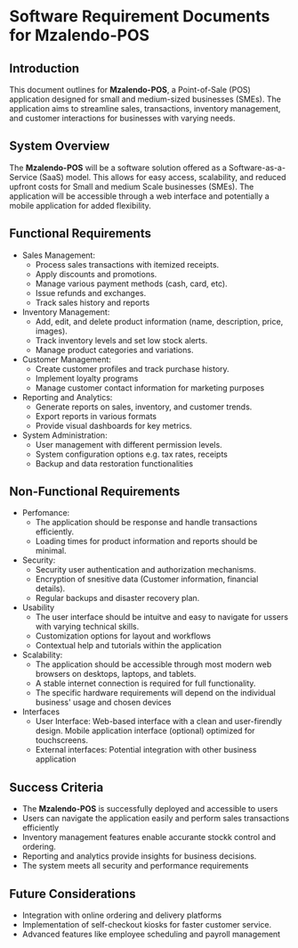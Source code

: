 # Software Requirement Documents for Mzalendo-POS
## Introduction
This document outlines for **Mzalendo-POS**, a Point-of-Sale (POS) application designed for small and medium-sized businesses (SMEs). The application aims to streamline sales, transactions, inventory management, and customer interactions for businesses with varying needs.

## System Overview
The **Mzalendo-POS** will be a software solution offered as a Software-as-a-Service (SaaS) model. This allows for easy access, scalability, and reduced upfront costs for Small and medium Scale businesses (SMEs). The application will be accessible through a web interface and potentially a mobile application for added flexibility.

##  Functional Requirements
* Sales Management:
    - Process sales transactions with itemized receipts.
    - Apply discounts and promotions.
    - Manage various payment methods (cash, card, etc).
    - Issue refunds and exchanges.
    - Track sales history and reports
* Inventory Management:
    - Add, edit, and delete product information (name, description, price, images).
    - Track inventory levels and set low stock alerts.
    - Manage product categories and variations.
* Customer Management:
    - Create customer profiles and track purchase history.
    - Implement loyalty programs 
    - Manage customer contact information for marketing purposes
* Reporting and Analytics:
    - Generate reports on sales, inventory, and customer trends.
    - Export reports in various formats
    - Provide visual dashboards for key metrics.
* System Administration:
    - User management with different permission levels.
    - System configuration options e.g. tax rates, receipts
    - Backup and data restoration functionalities

## Non-Functional Requirements
* Perfomance:
    - The application should be response and handle transactions efficiently. 
    - Loading times for product information and reports should be minimal.
* Security:
    - Security user authentication and authorization mechanisms.
    - Encryption of snesitive data (Customer information, financial details).
    - Regular backups and disaster recovery plan.
* Usability
    - The user interface should be intuitve and easy to navigate for ussers with varying technical skills.
    - Customization options for layout and workflows
    - Contextual help and tutorials within the application
* Scalability:
    - The application should be accessible through most modern web browsers on desktops, laptops, and tablets.
    - A stable internet connection is required for full functionality.
    - The specific hardware requirements will depend on the individual business' usage and chosen devices
* Interfaces
    - User Interface: Web-based interface with a clean and user-firendly design. Mobile application interface (optional) optimized for touchscreens.
    - External interfaces: Potential integration with other business application 

## Success Criteria

- The **Mzalendo-POS** is successfully deployed and accessible to users
- Users can navigate the application easily and perform sales transactions efficiently
- Inventory management features enable accurante stockk control and ordering.
- Reporting and analytics provide insights for business decisions.
- The system meets all security and performance requirements

## Future Considerations

- Integration with online ordering and delivery platforms
- Implementation of self-checkout kiosks for faster customer service.
 - Advanced features like employee scheduling and payroll management
